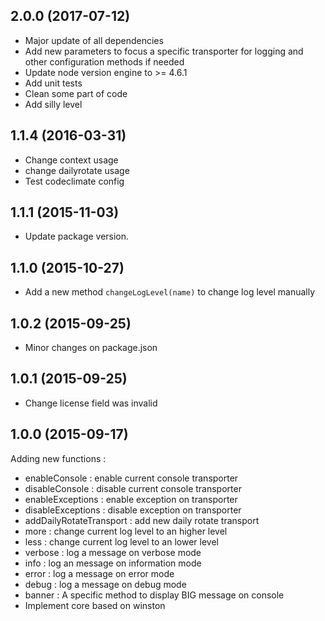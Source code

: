 ## 2.0.0 (2017-07-12)

- Major update of all dependencies
- Add new parameters to focus a specific transporter for logging and other configuration methods if needed
- Update node version engine to >= 4.6.1
- Add unit tests
- Clean some part of code
- Add silly level

## 1.1.4 (2016-03-31)

- Change context usage
- change dailyrotate usage
- Test codeclimate config

## 1.1.1 (2015-11-03)

- Update package version.

## 1.1.0 (2015-10-27)

- Add a new method `changeLogLevel(name)` to change log level manually

## 1.0.2 (2015-09-25)

- Minor changes on  package.json

## 1.0.1 (2015-09-25)

- Change license field was invalid

## 1.0.0 (2015-09-17)

Adding new functions :

- enableConsole : enable current console transporter
- disableConsole  : disable current console transporter
- enableExceptions : enable exception on transporter
- disableExceptions : disable exception on transporter
- addDailyRotateTransport : add new daily rotate transport
- more : change current log level to an higher level
- less : change current log level to an lower level
- verbose : log a message on verbose mode
- info : log an message on information mode
- error : log a message on error mode
- debug : log a message on debug mode
- banner : A specific method to display BIG message on console
- Implement core based on winston
